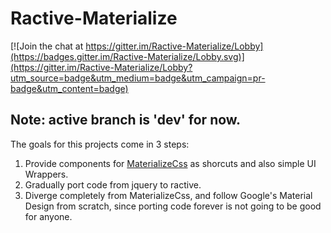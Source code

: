 # Ractive-Materialize

[![Join the chat at https://gitter.im/Ractive-Materialize/Lobby](https://badges.gitter.im/Ractive-Materialize/Lobby.svg)](https://gitter.im/Ractive-Materialize/Lobby?utm_source=badge&utm_medium=badge&utm_campaign=pr-badge&utm_content=badge)

## Note: active branch is 'dev' for now.


The goals for this projects come in 3 steps: 
 1. Provide components for [MaterializeCss](http://materializecss.com) as shorcuts and also simple UI Wrappers.
 2. Gradually port code from jquery to ractive.
 3. Diverge completely from MaterializeCss, and follow Google's Material Design from scratch, since porting code forever is not going to be good for anyone.
